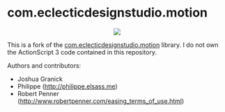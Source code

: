 # com.eclecticdesignstudio.motion

<p align="center">
  <a href="https://agera-air.github.io/api/com.eclecticdesignstudio.motion">
    <img src="https://img.shields.io/badge/ActionScript%20API%20Documentation-gray">
  </a>
</p>

This is a fork of the [com.eclecticdesignstudio.motion](https://code.google.com/archive/p/actuate/) library. I do not own the ActionScript 3 code contained in this repository.

Authors and contributors:

* Joshua Granick
* Philippe (http://philippe.elsass.me)
* Robert Penner (http://www.robertpenner.com/easing_terms_of_use.html)